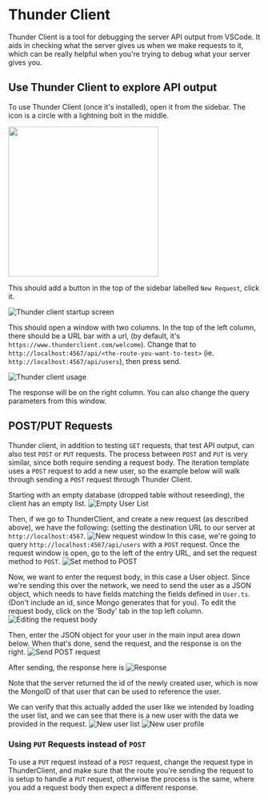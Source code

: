 # Thunder Client

Thunder Client is a tool for debugging the server API output from VSCode.
It aids in checking what the server gives us when we make requests to it, which can be
really helpful when you're trying to debug what your server gives you.

## Use Thunder Client to explore API output

To use Thunder Client (once it's installed), open it from the sidebar.
The icon is a circle with a lightning bolt in the middle.

<img src = "https://user-images.githubusercontent.com/32685970/214179360-2ab176da-dc4f-43f8-8519-4ade1660ef89.png" height = 300 />

This should add a button in the top of the sidebar labelled `New Request`, click it.

![Thunder client startup screen](https://user-images.githubusercontent.com/32685970/214179462-d89c738c-7ab3-4ede-99a8-a3c240169884.png)

This should open a window with two columns. In the top of the left column,
there should be a URL bar with a url, (by default, it's `https://www.thunderclient.com/welcome`). 
Change that to `http://localhost:4567/api/<the-route-you-want-to-test>` (ie. `http://localhost:4567/api/users`), then press send.

![Thunder client usage](https://user-images.githubusercontent.com/32685970/214179602-528f347b-b825-4446-9c91-d6671d8ad0bb.png)

The response will be on the right column. You can also change the query parameters from this window.


## POST/PUT Requests

Thunder client, in addition to testing `GET` requests, that test API output, can also test `POST` or `PUT` requests. The process between `POST` and `PUT` is very similar, since both require sending a request body. The iteration template uses a `POST` request to add a new user, so the example below will walk through sending a `POST` request through Thunder Client.

Starting with an empty database (dropped table without reseeding), the client has an empty list.
![Empty User List](https://user-images.githubusercontent.com/32685970/218516124-da1252d3-f38f-4600-8af4-2853f6cc2bfb.png)

Then, if we go to ThunderClient, and create a new request (as described above), we have the following: (setting the destination URL to our server at `http://localhost:4567`.
![New request window](https://user-images.githubusercontent.com/32685970/218516615-75bb0dd4-d1d5-4f76-93da-69040c190709.png)
In this case, we're going to query `http://localhost:4567/api/users` with a `POST` request.
Once the request window is open, go to the left of the entry URL, and set the request method to `POST`.
![Set method to POST](https://user-images.githubusercontent.com/32685970/218516970-32057de1-1da5-4915-bf7e-bd41cfbe9e02.png)

Now, we want to enter the request body, in this case a User object. Since we're sending this over the network, we need to send the user as a JSON object, which needs to have fields matching the fields defined in `User.ts`. (Don't include an id, since Mongo generates that for you). To edit the request body, click on the 'Body' tab in the top left column. 
![Editing the request body](https://user-images.githubusercontent.com/32685970/218517277-16c923b0-c620-45f9-83b1-653267e71aa1.png)

Then, enter the JSON object for your user in the main input area down below. When that's done, send the request, and the response is on the right.
![Send POST request](https://user-images.githubusercontent.com/32685970/218517801-63aa6065-0b73-4411-bfa8-20d4075aa3ce.png)

After sending, the response here is
![Response](https://user-images.githubusercontent.com/32685970/218518046-0b0a20d5-c70b-4c38-8d96-9405c0177c22.png)

Note that the server returned the id of the newly created user, which is now the MongoID of that user that can be used to reference the user.

We can verify that this actually added the user like we intended by loading the user list, and we can see that there is a new user with the data we provided in the request.
![New user list](https://user-images.githubusercontent.com/32685970/218518453-31014033-ab4c-4884-9336-c26ce0713883.png)
![New user profile](https://user-images.githubusercontent.com/32685970/218518573-ce0242ff-d82a-4007-a085-33cf798a5937.png)

### Using `PUT` Requests instead of `POST`
To use a `PUT` request instead of a `POST` request, change the request type in ThunderClient, and make sure that the route you're sending the request to is setup to handle a `PUT` request, otherwise the process is the same, where you add a request body then expect a different response.
